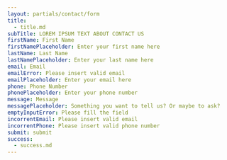 ```yaml
---
layout: partials/contact/form
title:
  - title.md
subTitle: LOREM IPSUM TEXT ABOUT CONTACT US
firstName: First Name
firstNamePlaceholder: Enter your first name here
lastName: Last Name
lastNamePlaceholder: Enter your last name here
email: Email
emailError: Please insert valid email
emailPlaceholder: Enter your email here
phone: Phone Number
phonePlaceholder: Enter your phone number
message: Message
messagePlaceholder: Something you want to tell us? Or maybe to ask?
emptyInputError: Please fill the field
incorrentEmail: Please insert valid email
incorrentPhone: Please insert valid phone number
submit: submit
success:
  - success.md
---
```

